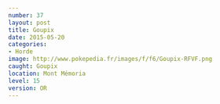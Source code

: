 ```yaml
---
number: 37
layout: post
title: Goupix
date: 2015-05-20
categories:
- Horde
image: http://www.pokepedia.fr/images/f/f6/Goupix-RFVF.png
caught: Goupix
location: Mont Mémoria
level: 15
version: OR
---
```

